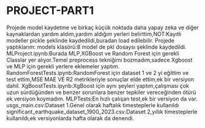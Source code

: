 # PROJECT-PART1
Projede model kaydetme ve birkaç küçük noktada daha yapay zeka ve diğer kaynaklardan yardım aldım,yardım aldığım yerleri belirttim,NOT:Kayıtlı modeller pickle şeklinde kaydedildi,buradan load edilebilir.
Projede yaptıklarım:
models klasörü:8 model de pkl dosaysı şeklinde kaydedildi.
MLProject.ipynb:Burada MLP,XGBoost ve Random Forest için gerekli Classlar yer alıyor.Temel preprocess tekniğimi bozmadım,sadece Xgboost ve MLP için gerekli yerlere eklemeler yaptım.
RandomForestTests.ipynb:RandomForest için dataset 1 ve 2 yi eğittim ve test ettim,MSE MAE VE R2 metrikleriyle sonuçlar elde ettim,ek bir versiyon dahil.
XgBoostTests.ipynb:XgBoost için aynı şeyleri yaptım,çalışması çok uzun sürdüğünden ve benzer sorunlara benzer tepkiler vereceğinden ötürü ek versiyon koymadım.
MLPTests:En hızlı çalışan test,ek bir versiyon da var.
usgs_main.csv:Dataset 1.Genel olarak haftalık timesteplerle kullanıldı
significant_earthquake_dataset_1900_2023.csv:Dataset 2,yıllık timesteplerle kullanıldı,ek versiyonlarda hafta olarak da denendi.

